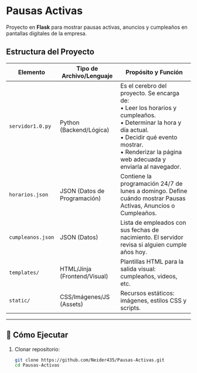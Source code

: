 # Pausas Activas

Proyecto en **Flask** para mostrar pausas activas, anuncios y cumpleaños en pantallas digitales de la empresa.

## Estructura del Proyecto

| Elemento        | Tipo de Archivo/Lenguaje   | Propósito y Función |
|-----------------|-----------------------------|----------------------|
| `servidor1.0.py` | Python (Backend/Lógica)     | Es el cerebro del proyecto. Se encarga de:<br>• Leer los horarios y cumpleaños.<br>• Determinar la hora y día actual.<br>• Decidir qué evento mostrar.<br>• Renderizar la página web adecuada y enviarla al navegador. |
| `horarios.json`  | JSON (Datos de Programación) | Contiene la programación 24/7 de lunes a domingo. Define cuándo mostrar Pausas Activas, Anuncios o Cumpleaños. |
| `cumpleanos.json`| JSON (Datos)                | Lista de empleados con sus fechas de nacimiento. El servidor revisa si alguien cumple años hoy. |
| `templates/`     | HTML/Jinja (Frontend/Visual)| Plantillas HTML para la salida visual: cumpleaños, videos, etc. |
| `static/`        | CSS/Imágenes/JS (Assets)    | Recursos estáticos: imágenes, estilos CSS y scripts. |

---

## 🚀 Cómo Ejecutar

1. Clonar repositorio:
   ```bash
   git clone https://github.com/Neider435/Pausas-Activas.git
   cd Pausas-Activas
